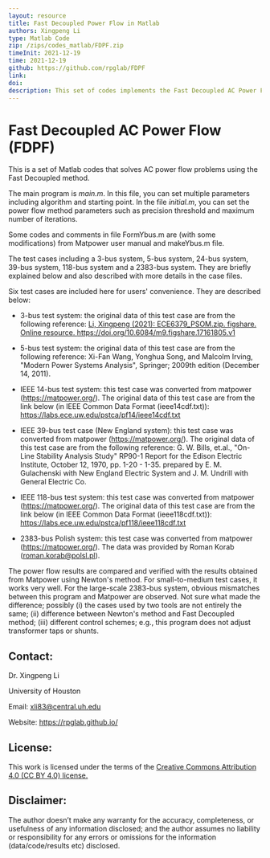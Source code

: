```yaml
---
layout: resource
title: Fast Decoupled Power Flow in Matlab
authors: Xingpeng Li
type: Matlab Code
zip: /zips/codes_matlab/FDPF.zip
timeInit: 2021-12-19
time: 2021-12-19
github: https://github.com/rpglab/FDPF
link: 
doi: 
description: This set of codes implements the Fast Decoupled AC Power Flow method.
---
```



# Fast Decoupled AC Power Flow (FDPF)
This is a set of Matlab codes that solves AC power flow problems using the Fast Decoupled method.

The main program is *main.m*. In this file, you can set multiple parameters including algorithm and starting point. In the file *initial.m*, you can set the power flow method parameters such as precision threshold and maximum number of iterations.

Some codes and comments in file FormYbus.m are (with some modifications) from Matpower user manual and makeYbus.m file. 

The test cases including a 3-bus system, 5-bus system, 24-bus system, 39-bus system, 118-bus system and a 2383-bus system. They are briefly explained below and also described with more details in the case files. 

Six test cases are included here for users' convenience. They are described below:

* 3-bus test system: the original data of this test case are from the following reference: <a class="off" href="/resources/ECE6379-PSOM/"  target="_blank">Li, Xingpeng (2021): ECE6379_PSOM.zip. figshare. Online resource. https://doi.org/10.6084/m9.figshare.17161805.v1</a>

* 5-bus test system: the original data of this test case are from the following reference: Xi-Fan Wang, Yonghua Song, and Malcolm Irving, "Modern Power Systems Analysis", Springer; 2009th edition (December 14, 2011). 

* IEEE 14-bus test system: this test case was converted from matpower (https://matpower.org/). The original data of this test case are from the link below (in IEEE Common Data Format (ieee14cdf.txt)): https://labs.ece.uw.edu/pstca/pf14/ieee14cdf.txt

* IEEE 39-bus test case (New England system): this test case was converted from matpower (https://matpower.org/). The original data of this test case are from the following reference: G. W. Bills, et.al., "On-Line Stability Analysis Study" RP90-1 Report for the Edison Electric Institute, October 12, 1970, pp. 1-20 - 1-35. prepared by E. M. Gulachenski with New England Electric System and J. M. Undrill with General Electric Co.

* IEEE 118-bus test system: this test case was converted from matpower (https://matpower.org/). The original data of this test case are from the link below (in IEEE Common Data Format (ieee118cdf.txt)): https://labs.ece.uw.edu/pstca/pf118/ieee118cdf.txt

* 2383-bus Polish system: this test case was converted from matpower (https://matpower.org/). The data was provided by Roman Korab (roman.korab@polsl.pl).

The power flow results are compared and verified with the results obtained from Matpower using Newton's method. For small-to-medium test cases, it works very well. For the large-scale 2383-bus system, obvious mismatches between this program and Matpower are observed. Not sure what made the difference; possibly (i) the cases used by two tools are not entirely the same; (ii) difference between Newton's method and Fast Decoupled method; (iii) different control schemes; e.g., this program does not adjust transformer taps or shunts.


## Contact:
Dr. Xingpeng Li

University of Houston

Email: xli83@central.uh.edu

Website: <a class="off" href="/"  target="_blank">https://rpglab.github.io/</a>


## License:
This work is licensed under the terms of the <a class="off" href="https://creativecommons.org/licenses/by/4.0/"  target="_blank">Creative Commons Attribution 4.0 (CC BY 4.0) license.</a>


## Disclaimer:
The author doesn’t make any warranty for the accuracy, completeness, or usefulness of any information disclosed; and the author assumes no liability or responsibility for any errors or omissions for the information (data/code/results etc) disclosed.


